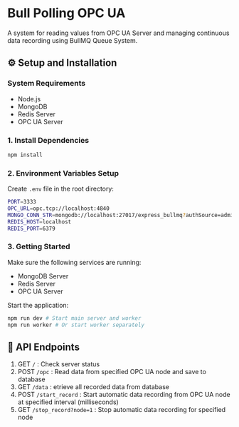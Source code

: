 # Bull Polling OPC UA
A system for reading values from OPC UA Server and managing continuous data recording using BullMQ Queue System.


## ⚙️ Setup and Installation

### System Requirements
- Node.js 
- MongoDB
- Redis Server
- OPC UA Server

### 1. Install Dependencies

```bash
npm install
```

### 2. Environment Variables Setup

Create `.env` file in the root directory:

```bash
PORT=3333
OPC_URL=opc.tcp://localhost:4840
MONGO_CONN_STR=mongodb://localhost:27017/express_bullmq?authSource=admin
REDIS_HOST=localhost
REDIS_PORT=6379
```

### 3. Getting Started
Make sure the following services are running:
- MongoDB Server
- Redis Server  
- OPC UA Server

Start the application:
```bash
npm run dev # Start main server and worker
npm run worker # Or start worker separately
```

## 🔌 API Endpoints

1. GET `/` : Check server status
2. POST `/opc` : Read data from specified OPC UA node and save to database
3. GET `/data` : etrieve all recorded data from database
4. POST `/start_record` : Start automatic data recording from OPC UA node at specified interval (milliseconds)
5. GET `/stop_record?node=1` : Stop automatic data recording for specified node 
